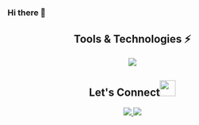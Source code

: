 ### Hi there 👋

<!--
**AnneUOa/AnneUOa** is a ✨ _special_ ✨ repository because its `README.md` (this file) appears on your GitHub profile.

Here are some ideas to get you started:

- 🔭 I’m currently working on .
- 🌱 I’m currently learning ...
- 👯 I’m looking to collaborate on ...
- 🤔 I’m looking for help with ...
- 💬 Ask me about ...
- 📫 How to reach me: ...
- 😄 Pronouns: ...
- ⚡ Fun fact: ...
-->


 <h2 align="center">Tools & Technologies ⚡</h2>
 <p align="center">
  <a href="https://anuphaldar.com">
    <img src="https://skillicons.dev/icons?i=js,html,css,sass,vue,nodejs,typescript,git,c,cpp" />
  </a>
</p>



<h2 align="center">Let's Connect<img src="https://gist.github.com/haldaranup/f89330e95dfca979a5bc9fd80602761f/raw/8a3d00dfc3aa37c26873bb154227e395ef77cdfa/handshake.gif" height="32px"> </h2>
 <p align="center">
   <a href="https://www.instagram.com/antruong_._/">
    <img src="https://skillicons.dev/icons?i=instagram" />
  </a>
  <a href="https://www.linkedin.com/in/annetruong2477/">
    <img src="https://skillicons.dev/icons?i=linkedin" />
  </a>
</p>



